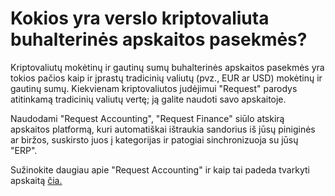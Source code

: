 # Kokios yra verslo kriptovaliuta buhalterinės apskaitos pasekmės?

Kriptovaliutų mokėtinų ir gautinų sumų buhalterinės apskaitos pasekmės yra tokios pačios kaip ir įprastų tradicinių valiutų (pvz., EUR ar USD) mokėtinų ir gautinų sumų. Kiekvienam kriptovaliutos judėjimui "Request" parodys atitinkamą tradicinių valiutų vertę; ją galite naudoti savo apskaitoje.

Naudodami "Request Accounting", "Request Finance" siūlo atskirą apskaitos platformą, kuri automatiškai ištraukia sandorius iš jūsų piniginės ar biržos, suskirsto juos į kategorijas ir patogiai sinchronizuoja su jūsų "ERP".

Sužinokite daugiau apie "Request Accounting" ir kaip tai padeda tvarkyti apskaitą [čia.](https://www.request.finance/crypto-accounting)
